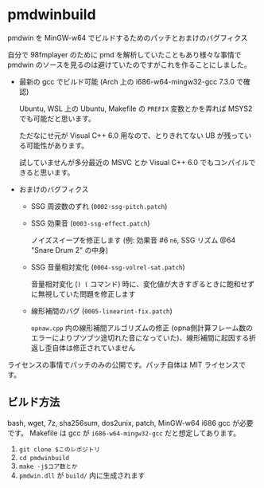 # pmdwinbuild
pmdwin を MinGW-w64 でビルドするためのパッチとおまけのバグフィクス

自分で 98fmplayer のために pmd を解析していたこともあり様々な事情で pmdwin のソースを見るのは避けていたのですがこれを作ることにしました。

* 最新の gcc でビルド可能 (Arch 上の i686-w64-mingw32-gcc 7.3.0 で確認)

  Ubuntu, WSL 上の Ubuntu, Makefile の `PREFIX` 変数とかを弄れば MSYS2 でも可能だと思います。

  ただなにせ元が Visual C++ 6.0 用なので、とりきれてない UB が残っている可能性があります。

  試していませんが多分最近の MSVC とか Visual C++ 6.0 でもコンパイルできると思います。

* おまけのバグフィクス
  * SSG 周波数のずれ (`0002-ssg-pitch.patch`)
  * SSG 効果音 (`0003-ssg-effect.patch`)

    ノイズスイープを修正します (例: 効果音 #6 `n6`, SSG リズム @64 "Snare Drum 2" の中身)

  * SSG 音量相対変化 (`0004-ssg-volrel-sat.patch`)

    音量相対変化 (`) (` コマンド) 時に、変化値が大きすぎるときに飽和せずに無視していた問題を修正します

  * 線形補間のバグ (`0005-linearint-fix.patch`)

    `opnaw.cpp` 内の線形補間アルゴリズムの修正 (opna側計算フレーム数のエラーによりブツブツ途切れた音になっていた)、線形補間に起因する折返し歪自体は修正されていません

ライセンスの事情でパッチのみの公開です。パッチ自体は MIT ライセンスです。

## ビルド方法
  bash, wget, 7z, sha256sum, dos2unix, patch, MinGW-w64 i686 gcc が必要です。
  Makefile は gcc が `i686-w64-mingw32-gcc` だと想定してあります。

  1. `git clone $このレポジトリ`
  1. `cd pmdwinbuild`
  1. `make -j$コア数とか`
  1. `pmdwin.dll` が `build/` 内に生成されます
